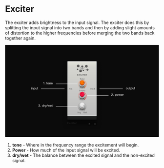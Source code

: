 # Exciter

The exciter adds brightness to the input signal. The exciter does this
by splitting the input signal into two bands and then by adding slight
amounts of distortion to the higher frequencies before merging the two
bands back together again.

![ /images/exciter2.png]( /images/exciter2.png
" /images/exciter2.png")

1.  **tone** - Where in the frequency range the excitement will begin.
2.  **Power** - How much of the input signal will be excited.
3.  **dry/wet** - The balance between the excited signal and the
    non-excited signal.
